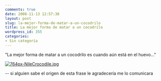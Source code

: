 ```yaml
---
comments: true
date: 2008-11-13 12:57:38
layout: post
slug: la-mejor-forma-de-matar-a-un-cocodrilo
title: La mejor forma de matar a un cocodrilo
wordpress_id: 355
categories:
- Sin categoría
---
```


"La mejor forma de matar a un cocodrilo es cuando aún está en el huevo..."

[![764px-NileCrocodile.jpg](file:///I:/documentos/blogs/lnds/La%20Naturaleza%20del%20Software%20%20Archivos%20Noviembre%202008_files/764px-NileCrocodile-thumb-350x274.jpg)](http://www.lnds.net/images/764px-NileCrocodile.jpg)

-- si alguien sabe el origen de esta frase le agradecería me lo comunicara



